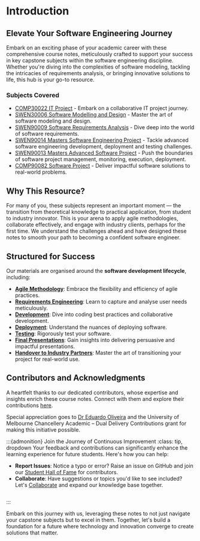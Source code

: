 # Introduction

## Elevate Your Software Engineering Journey

Embark on an exciting phase of your academic career with these comprehensive course notes, meticulously crafted to support your success in key capstone subjects within the software engineering discipline. Whether you're diving into the complexities of software modeling, tackling the intricacies of requirements analysis, or bringing innovative solutions to life, this hub is your go-to resource.

### Subjects Covered

- [COMP30022 IT Project](https://handbook.unimelb.edu.au/2024/subjects/comp30022) - Embark on a collaborative IT project journey.
- [SWEN30006 Software Modelling and Design](https://handbook.unimelb.edu.au/2024/subjects/swen30006) - Master the art of software modeling and design.
- [SWEN90009 Software Requirements Analysis](https://handbook.unimelb.edu.au/2024/subjects/swen90009) - Dive deep into the world of software requirements.
- [SWEN90014 Masters Software Engineering Project](https://handbook.unimelb.edu.au/2024/subjects/swen90014) - Tackle advanced software engineering development, deployment and testing challenges.
- [SWEN90013 Masters Advanced Software Project](https://handbook.unimelb.edu.au/2024/subjects/swen90013) - Push the boundaries of software project management, monitoring, execution, deployment.
- [COMP90082 Software Project](https://handbook.unimelb.edu.au/2024/subjects/comp90082) - Deliver impactful software solutions to real-world problems.

## Why This Resource?

For many of you, these subjects represent an important moment — the transition from theoretical knowledge to practical application, from student to industry innovator. This is your arena to apply agile methodologies, collaborate effectively, and engage with industry clients, perhaps for the first time. We understand the challenges ahead and have designed these notes to smooth your path to becoming a confident software engineer.

## Structured for Success

Our materials are organised around the **software development lifecycle**, including:

- **[Agile Methodology](topics/agile_methodology)**: Embrace the flexibility and efficiency of agile practices.
- **[Requirements Engineering](topics/requirements_elicitation)**: Learn to capture and analyse user needs meticulously.
- **[Development](topics/devsprint)**: Dive into coding best practices and collaborative development.
- **[Deployment](topics/deployment)**: Understand the nuances of deploying software.
- **[Testing](topics/testing)**: Rigorously test your software.
- **[Final Presentations](topics/final_presentation)**: Gain insights into delivering persuasive and impactful presentations.
- **[Handover to Industry Partners](topics/client_handover)**: Master the art of transitioning your project for real-world use.

## Contributors and Acknowledgments

A heartfelt thanks to our dedicated contributors, whose expertise and insights enrich these course notes. Connect with them and explore their contributions [here](https://github.com/cis-projects/project_based_course_notes).

Special appreciation goes to [Dr Eduardo Oliveira](https://findanexpert.unimelb.edu.au/profile/653031-eduardo-araujo-oliveira) and the University of Melbourne Chancellery Academic – Dual Delivery Contributions grant for making this initiative possible.

:::{admonition} Join the Journey of Continuous Improvement
:class: tip, dropdown
Your feedback and contributions can significantly enhance the learning experience for future students. Here's how you can help:
- **Report Issues**: Notice a typo or error? Raise an issue on GitHub and join our [Student Hall of Fame](afterword/hall_of_fame) for contributors.
- **Collaborate**: Have suggestions or topics you'd like to see included? Let's [Collaborate](afterword/collaborate) and expand our knowledge base together.

```{figure} resources/github_issue.png
```
:::

Embark on this journey with us, leveraging these notes to not just navigate your capstone subjects but to excel in them. Together, let's build a foundation for a future where technology and innovation converge to create solutions that matter.
